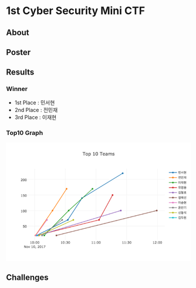 # 1st Cyber Security Mini CTF

## About

## Poster

## Results

### Winner

* 1st Place : 민서현
* 2nd Place : 전민재
* 3rd Place : 이재현

### Top10 Graph

![Top10 Graph](https://github.com/ajou-whois/1st-cyber-security-mini-ctf/blob/master/etc/ranking/top10.png)

## Challenges

